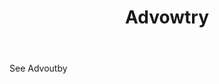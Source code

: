 ---
title: Advowtry
letter: A
permalink: "/definitions/bld-advowtry.html"
body: See Advoutby
published_at: '2018-07-07'
source: Black's Law Dictionary 2nd Ed (1910)
layout: post
---